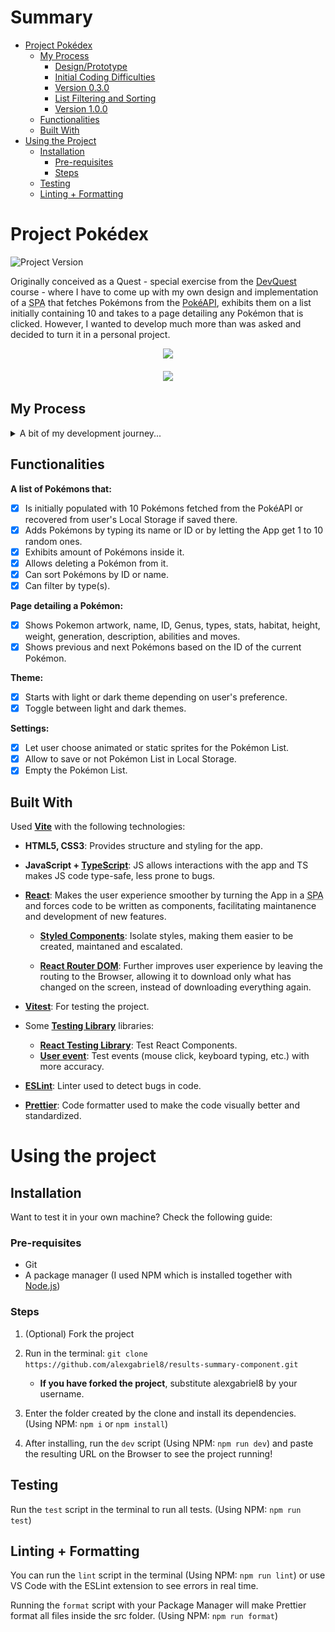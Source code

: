 # Summary

- [Project Pokédex](#project-pokédex)
   - [My Process](#my-process)
      - [Design/Prototype](#designprototype)
      - [Initial Coding Difficulties](#initial-coding-difficulties)
      - [Version 0.3.0](#version-030)
      - [List Filtering and Sorting](#list-filtering-and-sorting)
      - [Version 1.0.0](#version-100)
   - [Functionalities](#functionalities)
   - [Built With](#built-with)
- [Using the Project](#using-the-project)
   - [Installation](#installation)
      - [Pre-requisites](#pre-requisites)
      - [Steps](#steps)
   - [Testing](#testing)
   - [Linting + Formatting](#linting--formatting)

# Project Pokédex

![Project Version](https://img.shields.io/badge/dynamic/json?url=https%3A%2F%2Fraw.githubusercontent.com%2Falexgabriel8%2Fproject-pokedex%2Fmain%2Fpackage.json&query=%24.version&label=Version)

Originally conceived as a Quest - special exercise from the [DevQuest](https://br.linkedin.com/school/devquest-dev-em-dobro/) course - where I have to come up with my own design and implementation of a <abbr title="Single Page Application">SPA</abbr> that fetches Pokémons from the [PokéAPI](https://pokeapi.co/), exhibits them on a list initially containing 10 and takes to a page detailing any Pokémon that is clicked. However, I wanted to develop much more than was asked and decided to turn it in a personal project.

<div align="center">
   <img src="./readme-assets/app-presentation-desktop.gif" width="700">
   <br>
   <br>
   <img src="./readme-assets/app-presentation-mobile.gif">
</div>

## My Process

<details>

   <summary>A bit of my development journey...</summary>

   What was supposed to be an exercise for a course, became a personal project when I got excited to implement many extra things that weren't asked.

   ### Design/Prototype

   If you want to check the Project's [design](https://www.figma.com/file/5D3noXVHYhTpYkDuyM9ttH), change the visibility of the Settings Modal and the pages inside Outlet in order to see only the part you want:

   <div align="center">
      <img src="./readme-assets/navigate-figma-design.png" alt="Figma's design screenshot" width="500">

   </div>

   I'm not a designer, but I needed a visual representation of everything I planned to develop, which led me to create my first [Figma design](https://www.figma.com/file/5D3noXVHYhTpYkDuyM9ttH).

   I used [React Router's tutorial project](https://reactrouter.com/en/main/start/tutorial) as my initial inspiration, especially on the routing part. It's composed of two main components: the Pokémon list as the Root Route, the route that always stay on screen. And the Outlet Route, responsible for displaying the contents of every route accessed.

   For the themes, I tried choosing colors that reminded something about the Pokémon world. The light theme used the Pokédex's red and a light gray to simulate the lit screen. The dark theme colors were inspired in the Master Ball.

   I wanted to create a theme structure that would allow me to use both light and dark themes by coding few conditionals, this led me to devise an object structure for them and create two versions of the app in my Figma design, to see if the colors looked good on both themes.

   ### Initial Coding Difficulties

   Being my first personal project and one with a complexity I never dealed before, it was difficult coding it. Some of the initial difficulties were:

   - Had to google and even ask ChatGPT for help with TypeScript because I recently started learning it when I decided to use on the Project.

   - Implementing two sections with their own scroll — the Pokémon List and the Outlet — that would smoothly adjust their sizes whenever the list was toggled open/closed along with creating top and bottom bars that would follow the user's scroll on the list required a lot of experimentation.

   - How to store the Pokémons and how to manage its manipulation, from recovering from Local Storage to adding multiple Pokémons, one after the other to the list.

   ### Version 0.3.0

   After version 0.3.0, development got a bit easier. The basic structure of the project was done and the amount of time and effort it took for to get this far turned me into a better developer.

   ### List Filtering and Sorting

   The remaining functionalities to reach version 1.0.0 were the list filtering and sorting. The greatest challenge this time wasn't with logic, but on their implementation. Alterations on existing code were necessary, which required me to ponder for some hours on solutions that produced a clean code without breaking any parts of the project.

   I decided to not mutate the Pokémons List by copying to a new list the Pokémons meeting the filter criteria, then perform sorting on it. By counting the lenght of the filtered and unfiltered lists, it is obtained the amount of Pokémons on the list and the ones meeting the filter criteria.

   In order to not break the delete Pokémon functionality, the Pokémon's position on the list is placed inside its object, allowing correct deletion even when the list is both ordered and filtered.
   
   The filter and sort rules; the amount of Pokémons on the list and the ones that meet the filter criteria are stored somewhere global: inside a React Context.

   ### Version 1.0.0

   This version marks that all the planned functionalities were developed. This does not mean no more work will be done, from time to time refactors and maybe new functionalities will be made.

</details>

## Functionalities

**A list of Pokémons that:**

- [X] Is initially populated with 10 Pokémons fetched from the PokéAPI or recovered from user's Local Storage if saved there.
- [X] Adds Pokémons by typing its name or ID or by letting the App get 1 to 10 random ones.
- [X] Exhibits amount of Pokémons inside it.
- [X] Allows deleting a Pokémon from it.
- [X] Can sort Pokémons by ID or name.
- [X] Can filter by type(s).

**Page detailing a Pokémon:**

- [X] Shows Pokemon artwork, name, ID, Genus, types, stats, habitat, height, weight, generation, description, abilities and moves.
- [X] Shows previous and next Pokémons based on the ID of the current Pokémon.

**Theme:**

- [X] Starts with light or dark theme depending on user's preference.
- [X] Toggle between light and dark themes.

**Settings:**

- [X] Let user choose animated or static sprites for the Pokémon List.
- [X] Allow to save or not Pokémon List in Local Storage.
- [X] Empty the Pokémon List.

## Built With

Used <strong>[Vite](https://vitejs.dev/)</strong> with the following technologies:

- <strong>HTML5, CSS3</strong>: Provides structure and styling for the app.

- <strong>JavaScript + [TypeScript](https://www.typescriptlang.org/)</strong>: JS allows interactions with the app and TS makes JS code type-safe, less prone to bugs.

- <strong>[React](https://react.dev/)</strong>: Makes the user experience smoother by turning the App in a <abbr title="Single Page Application">SPA</abbr> and forces code to be written as components, facilitating maintanence and development of new features.

   - <strong>[Styled Components](https://styled-components.com/)</strong>: Isolate styles, making them easier to be created, maintaned and escalated.

   - <strong>[React Router DOM](https://reactrouter.com/)</strong>: Further improves user experience by leaving the routing to the Browser, allowing it to download only what has changed on the screen, instead of downloading everything again.

- <strong>[Vitest](https://vitest.dev/)</strong>: For testing the project.

- Some <strong>[Testing Library](https://testing-library.com/)</strong> libraries:
   - <strong>[React Testing Library](https://testing-library.com/docs/react-testing-library/intro/)</strong>: Test React Components.
   - <strong>[User event](https://testing-library.com/docs/user-event/intro/)</strong>: Test events (mouse click, keyboard typing, etc.) with more accuracy.
- <strong>[ESLint](https://eslint.org/)</strong>: Linter used to detect bugs in code.

- <strong>[Prettier](https://prettier.io/)</strong>: Code formatter used to make the code visually better and standardized.

# Using the project

## Installation

Want to test it in your own machine? Check the following guide:

### Pre-requisites

- Git
- A package manager (I used NPM which is installed together with [Node.js](https://nodejs.dev))

### Steps

1. (Optional) Fork the project

2. Run in the terminal: `git clone https://github.com/alexgabriel8/results-summary-component.git`
   - <b>If you have forked the project</b>, substitute alexgabriel8 by your username.

3. Enter the folder created by the clone and install its dependencies. (Using NPM: `npm i` or `npm install`)

4. After installing, run the `dev` script (Using NPM: `npm run dev`) and paste the resulting URL on the Browser to see the project running!

## Testing

Run the `test` script in the terminal to run all tests. (Using NPM: `npm run test`)

## Linting + Formatting

You can run the `lint` script in the terminal (Using NPM: `npm run lint`) or use VS Code with the ESLint extension to see errors in real time.

Running the `format` script with your Package Manager will make Prettier format all files inside the src folder. (Using NPM: `npm run format`)
